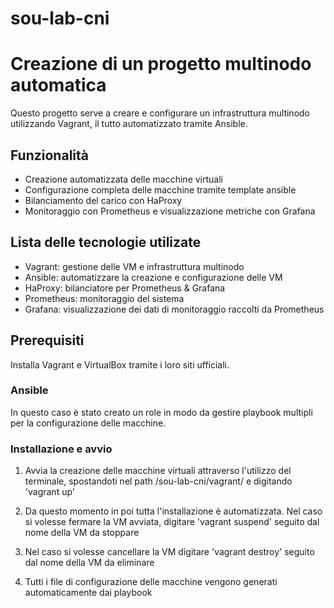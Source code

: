 # sou-lab-cni
# Creazione di un progetto multinodo automatica

Questo progetto serve a creare e configurare un infrastruttura multinodo utilizzando Vagrant, il tutto automatizzato tramite Ansible.


## Funzionalità

- Creazione automatizzata delle macchine virtuali
- Configurazione completa delle macchine tramite template ansible
- Bilanciamento del carico con HaProxy
- Monitoraggio con Prometheus e visualizzazione metriche con Grafana


## Lista delle tecnologie utilizate

- Vagrant: gestione delle VM e infrastruttura multinodo
- Ansible: automatizzare la creazione e configurazione delle VM
- HaProxy: bilanciatore per Prometheus & Grafana
- Prometheus: monitoraggio del sistema
- Grafana: visualizzazione dei dati di monitoraggio raccolti da Prometheus


## Prerequisiti

Installa Vagrant e VirtualBox tramite i loro siti ufficiali.


### Ansible

In questo caso è stato creato un role in modo da gestire playbook multipli per la configurazione delle macchine.



### Installazione e avvio

1. Avvia la creazione delle macchine virtuali attraverso l'utilizzo del terminale, spostandoti nel path /sou-lab-cni/vagrant/ e digitando 'vagrant up'

2. Da questo momento in poi tutta l'installazione è automatizzata. Nel caso si volesse fermare la VM avviata, digitare 'vagrant suspend' seguito dal nome della VM da stoppare

3. Nel caso si volesse cancellare la VM digitare 'vagrant destroy' seguito dal nome della VM da eliminare

4. Tutti i file di configurazione delle macchine vengono generati automaticamente dai playbook